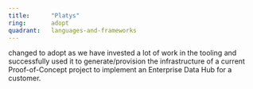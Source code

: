```yaml
---
title:      "Platys"
ring:       adopt
quadrant:   languages-and-frameworks
---
```


changed to adopt as we have invested a lot of work in the tooling and successfully used it to generate/provision the infrastructure of a current Proof-of-Concept project to implement an Enterprise Data Hub for a customer.
